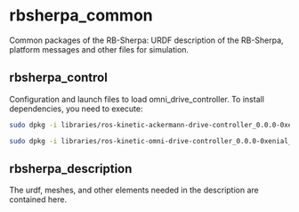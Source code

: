 # rbsherpa_common
Common packages of the RB-Sherpa: URDF description of the RB-Sherpa, platform messages and other files for simulation.

<h2>rbsherpa_control</h2>

Configuration and launch files to load omni_drive_controller. To install dependencies, you need to execute:

```bash
sudo dpkg -i libraries/ros-kinetic-ackermann-drive-controller_0.0.0-0xenial_amd64.deb

sudo dpkg -i libraries/ros-kinetic-omni-drive-controller_0.0.0-0xenial_amd64.deb
```

<h2>rbsherpa_description</h2>

The urdf, meshes, and other elements needed in the description are contained here.
